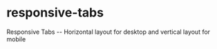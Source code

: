 responsive-tabs
===============

Responsive Tabs -- Horizontal layout for desktop and vertical layout for mobile
